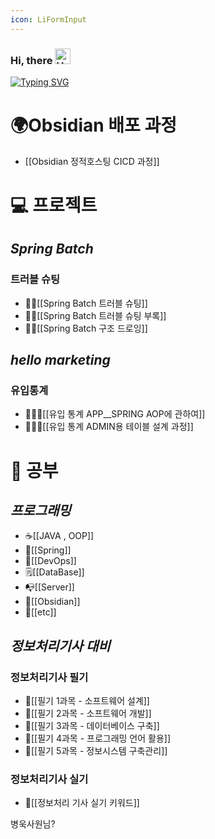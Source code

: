 ```yaml
---
icon: LiFormInput
---
```


### Hi, there <img src="https://raw.githubusercontent.com/Tarikul-Islam-Anik/Animated-Fluent-Emojis/master/Emojis/Hand%20gestures/Hand%20with%20Fingers%20Splayed%20Light%20Skin%20Tone.png" alt="Hand with Fingers Splayed Light Skin Tone" width="25" height="25" />
[![Typing SVG](https://readme-typing-svg.demolab.com?font=Fira+Code&pause=1000&color=36A9F7&random=false&width=435&lines=%EC%97%AC%EA%B8%B0%EB%8A%94+%EA%B3%B5%EB%B6%80%ED%95%98%EA%B3%A0%2C+%EA%B8%B0%EB%A1%9D%ED%95%98%EB%8A%94+%EA%B3%B3%EC%9E%85%EB%8B%88%EB%8B%A4)](https://git.io/typing-svg)

# 🌍**Obsidian** 배포 과정
- [[Obsidian 정적호스팅 CICD 과정]]

# 💻 프로젝트
## *Spring Batch*
### 트러블 슈팅
- 🙇‍♂[[Spring Batch 트러블 슈팅]]
- 🙇‍♂[[Spring Batch 트러블 슈팅 부록]]
- 🙇‍♂[[Spring Batch 구조 드로잉]]
## *hello marketing*
### 유입통계
- 👩‍👧‍👦[[유입 통계 APP__SPRING AOP에 관하여]]
- 👩‍👧‍👦[[유입 통계 ADMIN용 테이블 설계 과정]]

# 📕 공부
## *프로그래밍*
- ☕[[JAVA , OOP]]
- 🍃[[Spring]]
- 🧰[[DevOps]]
- 🗒[[DataBase]]
- 📭[[Server]]
- 🎵[[Obsidian]]
- 🐞[[etc]]

## *정보처리기사 대비*
### 정보처리기사 필기
- 🥈[[필기 1과목 - 소프트웨어 설계]]
- 🥈[[필기 2과목 - 소프트웨어 개발]]
- 🥈[[필기 3과목 - 데이터베이스 구축]]
- 🥈[[필기 4과목 - 프로그래밍 언어 활용]]
- 🥈[[필기 5과목 - 정보시스템 구축관리]]
### 정보처리기사 실기
- 🥇[[정보처리 기사 실기 키워드]]

병욱사원님?